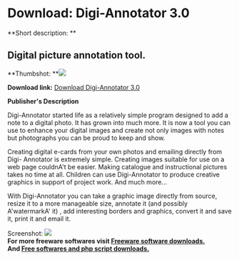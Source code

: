 # Download: Digi-Annotator 3.0

**Short description: **

## Digital picture annotation tool.

  
**Thumbshot: **![](http://www.freewarefiles.com/screenshot/digiannotate3_md.jpg)   
  
**Download link:** [Download Digi-Annotator 3.0](http://freesoftwares.boysofts.com/Digi-Annotator_program_42122.html)  
  

**Publisher's Description**  
  

Digi-Annotator started life as a relatively simple program designed to add a
note to a digital photo. It has grown into much more. It is now a tool you can
use to enhance your digital images and create not only images with notes but
photographs you can be proud to keep and show.

Creating digital e-cards from your own photos and emailing directly from Digi-
Annotator is extremely simple. Creating images suitable for use on a web page
couldnA't be easier. Making catalogue and instructional pictures takes no time
at all. Children can use Digi-Annotator to produce creative graphics in
support of project work. And much more...

With Digi-Annotator you can take a graphic image directly from source, resize
it to a more manageable size, annotate it (and possibly A'watermarkA' it) ,
add interesting borders and graphics, convert it and save it, print it and
email it.

  
  
Screenshot: ![](http://www.freewarefiles.com/screenshot/digiannotate3.jpg)  
**For more freeware softwares visit [Freeware software downloads.](http://freesoftwares.boysofts.com/)**   
**And [Free softwares and php script downloads.](http://www.boysofts.com/)**

